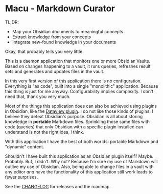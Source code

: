 # Macu - Markdown Curator

TL;DR:

- Map your Obsidian documents to meaningful concepts
- Extract knowledge from your concepts
- Integrate new-found knowledge in your documents

Okay, that probably tells you very little.

This is a daemon application that monitors one or more Obsidian Vaults. Based on changes happening to a vault, it runs queries, refreshes result sets and generates and updates files in the vault.

In this very first version of this application there is no configuration. Everything is "as code", built into a single "monolithic" application. Because this thing is just for me anyway. Configurability implies complexity. I don't need that, thank you very much.

Most of the things this application does can also be achieved using plugins in Obsidian, like the [Dataview plugin](https://github.com/blacksmithgu/obsidian-dataview). I do not like those kinds of plugins. I believe they defeat Obsidian's purpose. Obsidian is all about storing knowledge in **portable** Markdown files. Sprinkling those same files with code (queries) that only Obsidian with a specific plugin installed can understand is not the right idea, I think.

With this application I have the best of both worlds: portable Markdown and "dynamic" content.

Shouldn't I have built this application as an Obsidian plugin itself? Maybe. Probably. But, I didn't. Why not? Because I'm sure my use of Markdown will outlive my use of Obsidian. Also, being able to change files in a vault with any editor *and* have the functionality of this application still work leads to fewer surprises. 

See the [CHANGELOG](CHANGELOG.md) for releases and the roadmap.
